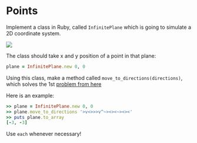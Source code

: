 # Points

Implement a class in Ruby, called `InfinitePlane` which is going to simulate a 2D coordinate system.

![](http://centurion2.com/XNA/GameProgrammingBasics/GPB100/GPB110/Game2DCoordinateSystem.PNG)

The class should take x and y position of a point in that plane:

```ruby
plane = InfinitePlane.new 0, 0
```

Using this class, make a method called `move_to_directions(directions)`, which solves the 1st [problem from here](https://github.com/HackBulgaria/ApplicationFall2015/tree/master/1-Points)

Here is an example:

```ruby
>> plane = InfinitePlane.new 0, 0
>> plane.move_to_directions '>v<>>>v^~><><~><><'
>> puts plane.to_array
[-3, -3]
```

Use `each` whenever necessary!
